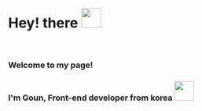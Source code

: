 <h1>Hey! there <img src="https://media.giphy.com/media/hvRJCLFzcasrR4ia7z/giphy.gif" width="40px"> </h1>
</br>
<h3>Welcome to my page!</h3>
<h3>I'm Goun, Front-end developer from korea <img src="https://www.flaticon.com/premium-icon/korea_2276839?term=korea&related_id=2276839.gif" width="40px"></h3>
 </br>
 
 
